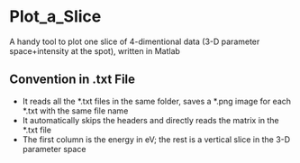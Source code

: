 # Plot_a_Slice
A handy tool to plot one slice of 4-dimentional data (3-D parameter space+intensity at the spot), written in Matlab
## Convention in .txt File
- It reads all the *.txt files in the same folder, saves a *.png image for each *.txt with the same file name
- It automatically skips the headers and directly reads the matrix in the *.txt file
- The first column is the energy in eV; the rest is a vertical slice in the 3-D parameter space

